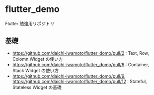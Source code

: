 # flutter_demo
Flutter 勉強用リポジトリ

## 基礎
- https://github.com/daichi-iwamoto/flutter_domo/pull/2 : Text, Row, Colomn Widget の使い方
- https://github.com/daichi-iwamoto/flutter_domo/pull/6 : Container, Stack Widget の使い方
- https://github.com/daichi-iwamoto/flutter_domo/pull/9, https://github.com/daichi-iwamoto/flutter_domo/pull/12 : Stateful, Stateless Widget の基礎
